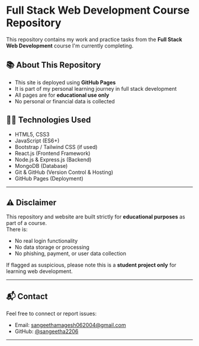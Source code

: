 # Full Stack Web Development Course Repository

This repository contains my work and practice tasks from the **Full Stack Web Development** course I'm currently completing.

## 📚 About This Repository

- This site is deployed using **GitHub Pages**
- It is part of my personal learning journey in full stack development
- All pages are for **educational use only**
- No personal or financial data is collected

## 🧑‍💻 Technologies Used

- HTML5, CSS3
- JavaScript (ES6+)
- Bootstrap / Tailwind CSS (if used)
- React.js (Frontend Framework)
- Node.js & Express.js (Backend)
- MongoDB (Database)
- Git & GitHub (Version Control & Hosting)
- GitHub Pages (Deployment)

---

## ⚠️ Disclaimer

This repository and website are built strictly for **educational purposes** as part of a course.  
There is:

- No real login functionality  
- No data storage or processing  
- No phishing, payment, or user data collection  

If flagged as suspicious, please note this is a **student project only** for learning web development.

---

## 📬 Contact

Feel free to connect or report issues:

- Email: sangeethamagesh062004@gmail.com  
- GitHub: [@sangeetha2206](https://github.com/sangeetha2206)

---
